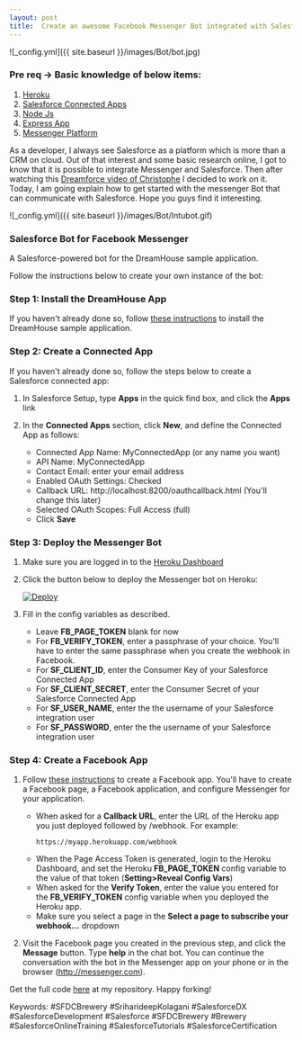 ```yaml
---
layout: post
title:  Create an awesome Facebook Messenger Bot integrated with Salesforce.
---
```


![_config.yml]({{ site.baseurl }}/images/Bot/bot.jpg)

### Pre req -> Basic knowledge of below items:
1. [Heroku](https://devcenter.heroku.com/articles/getting-started-with-nodejs#introduction)
1. [Salesforce Connected Apps](https://developer.salesforce.com/page/Connected_Apps)
1. [Node Js](https://www.w3schools.com/nodejs/nodejs_intro.asp)
1. [Express App](https://expressjs.com/en/starter/installing.html)
1. [Messenger Platform](https://developers.facebook.com/docs/messenger-platform/getting-started/quick-start) 

As a developer, I always see Salesforce as a platform which is more than a CRM on cloud. Out of that interest and some basic research online, I got to know that it is possible to integrate Messenger and Salesforce. Then after watching this [Dreamforce video of Christophe](https://www.youtube.com/watch?v=H9DKSRbuVYw) I decided to work on it. Today, I am going explain how to get started with the messenger Bot that can communicate with Salesforce. Hope you guys find it interesting. 

![_config.yml]({{ site.baseurl }}/images/Bot/Intubot.gif)

### Salesforce Bot for Facebook Messenger

A Salesforce-powered bot for the DreamHouse sample application.

Follow the instructions below to create your own instance of the bot:

### Step 1: Install the DreamHouse App

If you haven't already done so, follow [these instructions](http://dreamhouse-site.herokuapp.com/installation/) to install the DreamHouse sample application.

### Step 2: Create a Connected App

If you haven't already done so, follow the steps below to create a Salesforce connected app:

1. In Salesforce Setup, type **Apps** in the quick find box, and click the **Apps** link

1. In the **Connected Apps** section, click **New**, and define the Connected App as follows:

    - Connected App Name: MyConnectedApp (or any name you want)
    - API Name: MyConnectedApp
    - Contact Email: enter your email address
    - Enabled OAuth Settings: Checked
    - Callback URL: http://localhost:8200/oauthcallback.html (You'll change this later)
    - Selected OAuth Scopes: Full Access (full)
    - Click **Save**

### Step 3: Deploy the Messenger Bot

1. Make sure you are logged in to the [Heroku Dashboard](https://dashboard.heroku.com/)
1. Click the button below to deploy the Messenger bot on Heroku:

    [![Deploy](https://www.herokucdn.com/deploy/button.png)](https://heroku.com/deploy)

1. Fill in the config variables as described.

    - Leave **FB_PAGE_TOKEN** blank for now
    - For **FB_VERIFY_TOKEN**, enter a passphrase of your choice. You'll have to enter the same passphrase when you create the webhook in Facebook.
    - For **SF_CLIENT_ID**, enter the Consumer Key of your Salesforce Connected App
    - For **SF_CLIENT_SECRET**, enter the Consumer Secret of your Salesforce Connected App
    - For **SF_USER_NAME**, enter the the username of your Salesforce integration user
    - For **SF_PASSWORD**, enter the the username of your Salesforce integration user

### Step 4: Create a Facebook App

1. Follow [these instructions](https://developers.facebook.com/docs/messenger-platform/quickstart) to create a Facebook app. You'll have to create a Facebook page, a Facebook application, and configure Messenger for your application.

    - When asked for a **Callback URL**, enter the URL of the Heroku app you just deployed followed by /webhook. For example:
        ```
        https://myapp.herokuapp.com/webhook
        ```
    - When the Page Access Token is generated, login to the Heroku Dashboard, and set the Heroku **FB_PAGE_TOKEN** config variable to the value of that token (**Setting>Reveal Config Vars**)
    - When asked for the **Verify Token**, enter the value you entered for the **FB_VERIFY_TOKEN** config variable when you deployed the Heroku app.
    - Make sure you select a page in the **Select a page to subscribe your webhook...** dropdown
    
1. Visit the Facebook page you created in the previous step, and click the **Message** button. Type **help** in the chat bot. You can continue the conversation with the bot in the Messenger app on your phone or in the browser (http://messenger.com).

Get the full code [here](https://github.com/sfdcbrewery/SFDC-FBMessengerBot) at my repository. Happy forking!

Keywords: #SFDCBrewery #SriharideepKolagani #SalesforceDX #SalesforceDevelopment #Salesforce #SFDCBrewery #Brewery #SalesforceOnlineTraining #SalesforceTutorials #SalesforceCertification
